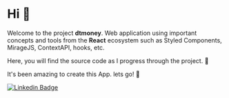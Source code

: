 # Hi 👋

Welcome to the project **dtmoney**.
Web application using important concepts and tools from the **React** ecosystem such as Styled Components, MirageJS, ContextAPI, hooks, etc.

Here, you will find the source code as I progress through the project. 🤩

It's been amazing to create this App. lets go! 🚀


[![Linkedin Badge](https://img.shields.io/badge/-Henrique%20França%20-6633cc?style=flat-square&logo=Linkedin&logoColor=white&link=https://www.linkedin.com/in/euhenquefranca/)](https://www.linkedin.com/in/euhenquefranca/)

